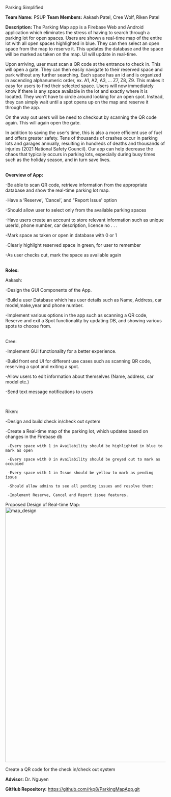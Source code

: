 Parking Simplified

<b>Team Name:</b> 
PSUP
<b>Team Members:</b>
Aakash Patel, Cree Wolf, Riken Patel
<br>

<b>Description: </b>
The Parking Map app is a Firebase Web and Android application which eliminates the stress of having to search through a parking lot for open spaces. Users are shown a real-time map of the entire lot with all open spaces highlighted in blue. They can then select an open space from the map to reserve it. This updates the database and the space will be marked as taken on the map. UI will update in real-time. 

Upon arriving, user must scan a QR code at the entrance to check in. This will open a gate. They can then easily navigate to their reserved space and park without any further searching. Each space has an id and is organized in ascending alphanumeric order, ex. A1, A2, A3, ... Z7, Z8, Z9. This makes it easy for users to find their selected space. Users will now immediately know if there is any space available in the lot and exactly where it is located. They won’t have to circle around looking for an open spot. Instead, they can simply wait until a spot opens up on the map and reserve it through the app. 

On the way out users will be need to checkout by scanning the QR code again. This will again open the gate.  

In addition to saving the user’s time, this is also a more efficient use of fuel and offers greater safety. Tens of thousands of crashes occur in parking lots and garages annually, resulting in hundreds of deaths and thousands of injuries (2021 National Safety Council). Our app can help decrease the chaos that typically occurs in parking lots, especially during busy times such as the holiday season, and in turn save lives.
<br>
<br>

<b>Overview of App:</b>

-Be able to scan QR code, retrieve information from the appropriate database and show the real-time parking lot map.

-Have a ‘Reserve’, ‘Cancel’, and "Report Issue' option  

-Should allow user to select only from the available parking spaces

-Have users create an account to store relevant information such as unique userId, phone number, car description, licence no . . .   

-Mark space as taken or open in database with 0 or 1 

-Clearly highlight reserved space in green, for user to remember

 -As user checks out, mark the space as available again
<br>
<br>

<b>Roles:</b>
<br>

Aakash:

  -Design the GUI Components of the App.
  
  -Build a user Database which has user details such as Name, Address, car model,make,year and phone number.
  
  -Implement various options in the app such as scanning a QR code, Reserve and exit a Spot functionality by updating DB, and showing various spots to choose from.

<br>
Cree:

  -Implement GUI functionality for a better experience.
  
  -Build front end UI for different use cases such as scanning QR code, reserving a spot and exiting a spot.  
  
  -Allow users to edit information about themselves (Name, address, car model etc.) 
  
  -Send text message notifications to users

<br>

Riken:

  -Design and build check in/check out system
  
  -Create a Real-time map of the parking lot, which updates based on changes in the Firebase db
  
     -Every space with 1 in Availability should be highlighted in blue to mark as open
     
     -Every space with 0 in Availability should be greyed out to mark as occupied 
     
     -Every space with 1 in Issue should be yellow to mark as pending issue
     
     -Should allow admins to see all pending issues and resolve them:
     
     -Implement Reserve, Cancel and Report issue features.
  
  Proposed Design of Real-time Map:
  <img width="800" alt="map_design" src="https://user-images.githubusercontent.com/60204834/110062788-eb57b880-7d37-11eb-8250-a93c4602c338.png">

  
   Create a QR code for the check in/check out system


<b>Advisor:</b> Dr. Nguyen

<b>GitHub Repository:</b> https://github.com/rkp8/ParkingMapApp.git
